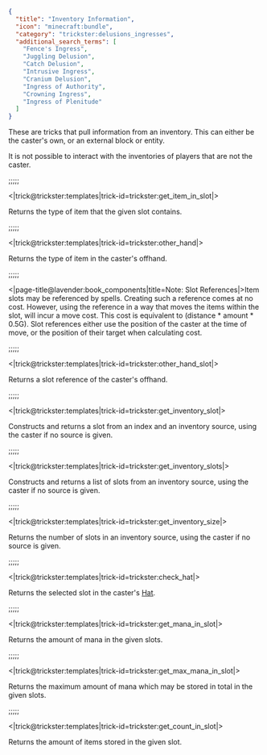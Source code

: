 ```json
{
  "title": "Inventory Information",
  "icon": "minecraft:bundle",
  "category": "trickster:delusions_ingresses",
  "additional_search_terms": [
    "Fence's Ingress",
    "Juggling Delusion",
    "Catch Delusion",
    "Intrusive Ingress",
    "Cranium Delusion",
    "Ingress of Authority",
    "Crowning Ingress",
    "Ingress of Plenitude"
  ]
}
```

These are tricks that pull information from an inventory.
This can either be the caster's own, or an external block or entity.


It is not possible to interact with the inventories of players that are not the caster.

;;;;;

<|trick@trickster:templates|trick-id=trickster:get_item_in_slot|>

Returns the type of item that the given slot contains.

;;;;;

<|trick@trickster:templates|trick-id=trickster:other_hand|>

Returns the type of item in the caster's offhand.

;;;;;

<|page-title@lavender:book_components|title=Note: Slot References|>Item slots may be referenced by spells.
Creating such a reference comes at no cost. However, using the reference in a way that moves the items within the slot, will incur a move cost.
This cost is equivalent to (distance * amount * 0.5G). 
Slot references either use the position of the caster at the time of move, or the position of their target when calculating cost.

;;;;;

<|trick@trickster:templates|trick-id=trickster:other_hand_slot|>

Returns a slot reference of the caster's offhand.

;;;;;

<|trick@trickster:templates|trick-id=trickster:get_inventory_slot|>

Constructs and returns a slot from an index and an inventory source, using the caster if no source is given.

;;;;;

<|trick@trickster:templates|trick-id=trickster:get_inventory_slots|>

Constructs and returns a list of slots from an inventory source, using the caster if no source is given.

;;;;;

<|trick@trickster:templates|trick-id=trickster:get_inventory_size|>

Returns the number of slots in an inventory source, using the caster if no source is given.

;;;;;

<|trick@trickster:templates|trick-id=trickster:check_hat|>

Returns the selected slot in the caster's [Hat](^trickster:items/top_hat).

;;;;;

<|trick@trickster:templates|trick-id=trickster:get_mana_in_slot|>

Returns the amount of mana in the given slots.

;;;;;

<|trick@trickster:templates|trick-id=trickster:get_max_mana_in_slot|>

Returns the maximum amount of mana which may be stored in total in the given slots.

;;;;;

<|trick@trickster:templates|trick-id=trickster:get_count_in_slot|>

Returns the amount of items stored in the given slot.
